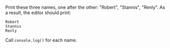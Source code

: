 Print these three names, one after the other: "Robert", "Stannis", "Renly". As a result, the editor should print:

```text
Robert
Stannis
Renly
```

Call `console.log()` for each name.
